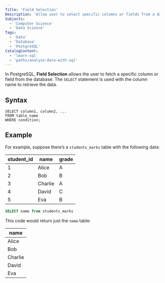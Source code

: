 ```yaml
---
Title: 'Field Selection'
Description: 'Allow user to select specific columns or fields from a database.'
Subjects:
  - 'Computer Science'
  - 'Data Science'
Tags:
  - 'Data'
  - 'Database'
  - 'PostgreSQL'
CatalogContent:
  - 'learn-sql'
  - 'paths/analyze-data-with-sql'
---
```


In PostgreSQL, **Field Selection** allows the user to fetch a specific column or field from the database. The `SELECT` statement is used with the column name to retrieve the data.

## Syntax

```pseudo
SELECT column1, column2, ...
FROM table_name
WHERE condition;
```

## Example

For example, suppose there’s a `students_marks` table with the following data:

| student_id | name    | grade |
| ---------- | ------- | ----- |
| 1          | Alice   | A     |
| 2          | Bob     | B     |
| 3          | Charlie | A     |
| 4          | David   | C     |
| 5          | Eva     | B     |

```sql
SELECT name from students_marks
```

This code would return just the `name` table:

| name    |
| ------- |
| Alice   |
| Bob     |
| Charlie |
| David   |
| Eva     |
